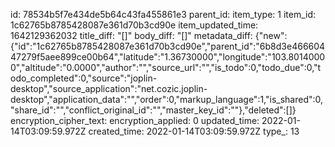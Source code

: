 id: 78534b5f7e434de5b64c43fa455861e3
parent_id: 
item_type: 1
item_id: 1c62765b8785428087e361d70b3cd90e
item_updated_time: 1642129362032
title_diff: "[]"
body_diff: "[]"
metadata_diff: {"new":{"id":"1c62765b8785428087e361d70b3cd90e","parent_id":"6b8d3e46660447279f5aee899ce00b64","latitude":"1.36730000","longitude":"103.80140000","altitude":"0.0000","author":"","source_url":"","is_todo":0,"todo_due":0,"todo_completed":0,"source":"joplin-desktop","source_application":"net.cozic.joplin-desktop","application_data":"","order":0,"markup_language":1,"is_shared":0,"share_id":"","conflict_original_id":"","master_key_id":""},"deleted":[]}
encryption_cipher_text: 
encryption_applied: 0
updated_time: 2022-01-14T03:09:59.972Z
created_time: 2022-01-14T03:09:59.972Z
type_: 13